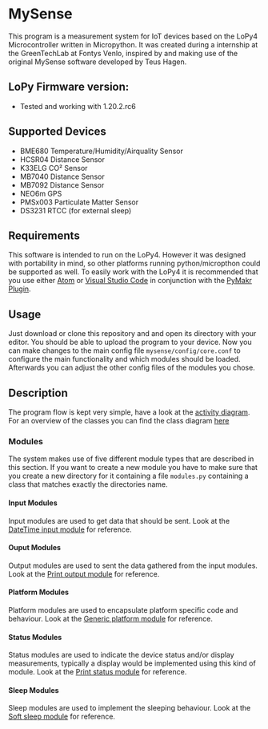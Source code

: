 # MySense
This program is a measurement system for IoT devices based on the LoPy4 Microcontroller written in Micropython. It was created during a internship at the GreenTechLab at Fontys Venlo, inspired by and making use of the original MySense software developed by Teus Hagen.

## LoPy Firmware version:
- Tested and working with 1.20.2.rc6

## Supported Devices
- BME680 Temperature/Humidity/Airquality Sensor
- HCSR04 Distance Sensor
- K33ELG CO² Sensor
- MB7040 Distance Sensor
- MB7092 Distance Sensor
- NEO6m GPS
- PMSx003 Particulate Matter Sensor
- DS3231 RTCC (for external sleep)

## Requirements
This software is intended to run on the LoPy4. However it was designed with portability in mind, so other platforms running python/micropthon could be supported as well.
To easily work with the LoPy4 it is recommended that you use either [Atom](https://atom.io/) or [Visual Studio Code](https://code.visualstudio.com/) in conjunction with the [PyMakr Plugin](https://pycom.io/solutions/software/pymakr/).

## Usage
Just download or clone this repository and and open its directory with your editor. You should be able to upload the program to your device. Now you can make changes to the main config file ```mysense/config/core.conf``` to configure the main functionality and which modules should be loaded. Afterwards you can adjust the other config files of the modules you chose.

## Description
The program flow is kept very simple, have a look at the [activity diagram](doc/activity-diagram.png). For an overview of the classes you can find the class diagram [here](doc/class-diagram.png)
### Modules
The system makes use of five different module types that are described in this section. If you want to create a new module you have to make sure that you create a new directory for it containing a file ```modules.py``` containing a class that matches exactly the directories name.
#### Input Modules
Input modules are used to get data that should be sent. Look at the [DateTime input module](mysense/modules/input/DateTime) for reference.
#### Ouput Modules
Output modules are used to sent the data gathered from the input modules. Look at the [Print output module](mysense/modules/output/Print) for reference.
#### Platform Modules
Platform modules are used to encapsulate platform specific code and behaviour. Look at the [Generic platform module](mysense/modules/platform/Generic) for reference.
#### Status Modules
Status modules are used to indicate the device status and/or display measurements, typically a display would be implemented using this kind of module. Look at the [Print status module](mysense/modules/status/Print) for reference.
#### Sleep Modules
Sleep modules are used to implement the sleeping behaviour. Look at the [Soft sleep module](mysense/modules/sleep/Soft) for reference.
